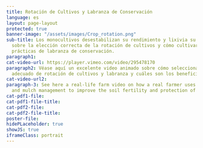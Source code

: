 ```yaml
---
title: Rotación de Cultivos y Labranza de Conservación
language: es
layout: page-layout
protected: true
banner-image: "/assets/images/Crop_rotation.png"
sub-title: Los monocultivos desestabilizan su rendimiento y lixivia su suelo. Aprende
  sobre la elección correcta de la rotación de cultivos y cómo cultivar el suelo usando
  prácticas de labranza de conservación.
paragraph1: 
cat-video-url: https://player.vimeo.com/video/295478170
paragraph2: Véase aquí un excelente video animado sobre cómo seleccionar un método
  adecuado de rotación de cultivos y labranza y cuáles son los beneficios.
cat-video-url2: 
paragraph-3: See here a real-life farm video on how a real farmer uses cover crops
  and mulch management to improve the soil fertility and protection of his farmland.
cat-pdf1-file: 
cat-pdf1-file-title: 
cat-pdf2-file: 
cat-pdf2-file-title: 
poster-file: 
hidePLaceholder: true
showJS: true
iframeClass: portrait
---
```


